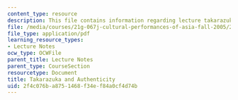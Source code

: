 ```yaml
---
content_type: resource
description: This file contains information regarding lecture takarazuka and authenticity.
file: /media/courses/21g-067j-cultural-performances-of-asia-fall-2005/2f4c076ba8751468f34ef84a0cf4d74b_MIT21G_067JF05_l11takara.pdf
file_type: application/pdf
learning_resource_types:
- Lecture Notes
ocw_type: OCWFile
parent_title: Lecture Notes
parent_type: CourseSection
resourcetype: Document
title: Takarazuka and Authenticity
uid: 2f4c076b-a875-1468-f34e-f84a0cf4d74b
---
```

